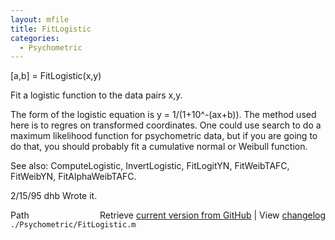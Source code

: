 ```yaml
---
layout: mfile
title: FitLogistic
categories:
  - Psychometric
---
```


\[a,b\] = FitLogistic\(x,y\)

Fit a logistic function to the data pairs x,y.

The form of the logistic equation is y = 1/\(1\+10^\-\(ax\+b\)\).
The method used here is to regres on transformed coordinates.
One could use search to do a maximum likelihood function for
psychometric data, but if you are going to do that, you
should probably fit a cumulative normal or Weibull function.

See also: ComputeLogistic, InvertLogistic, FitLogitYN, FitWeibTAFC,
  FitWeibYN, FitAlphaWeibTAFC.

2/15/95     dhb     Wrote it.


<div class="code_header" style="text-align:right;">
  <span style="float:left;">Path&nbsp;&nbsp;</span> <span class="counter">Retrieve <a href=
  "https://raw.github.com/Psychtoolbox-3/Psychtoolbox-3/beta/./Psychometric/FitLogistic.m">current version from GitHub</a> | View <a href=
  "https://github.com/Psychtoolbox-3/Psychtoolbox-3/commits/beta/./Psychometric/FitLogistic.m">changelog</a></span>
</div>
<div class="code">
  <code>./Psychometric/FitLogistic.m</code>
</div>
